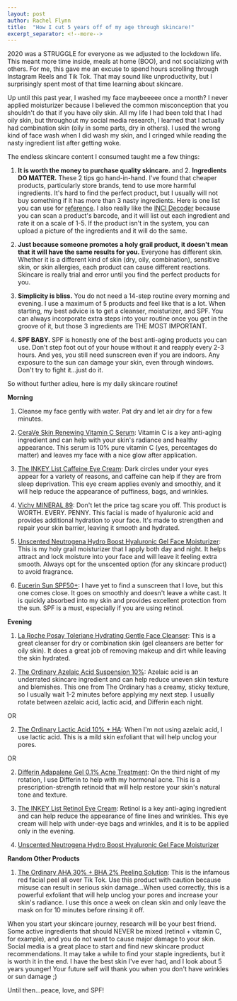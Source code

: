 ```yaml
---
layout: post
author: Rachel Flynn
title:  "How I cut 5 years off of my age through skincare!" 
excerpt_separator: <!--more-->
---
```


2020 was a STRUGGLE for everyone as we adjusted to the lockdown life. This meant more time inside, meals at home (BOO), and not socializing with others. For me, this gave me an excuse to spend hours scrolling through Instagram Reels and Tik Tok. That may sound like unproductivity, but I surprisingly spent most of that time learning about skincare. 

Up until this past year, I washed my face maybeeeee once a month? I never applied moisturizer because I believed the common misconception that you shouldn't do that if you have oily skin. All my life I had been told that I had oily skin, but throughout my social media research, I learned that I actually had combination skin (oily in some parts, dry in others). I used the wrong kind of face wash when I did wash my skin, and I cringed while reading the nasty ingredient list after getting woke. 

<!--more-->

The endless skincare content I consumed taught me a few things: 

1. **It is worth the money to purchase quality skincare.** and 2. **Ingredients DO MATTER.** These 2 tips go hand-in-hand. I've found that cheaper products, particularly store brands, tend to use more harmful ingredients. It's hard to find the perfect product, but I usually will not buy something if it has more than 3 nasty ingredients. Here is one list you can use for [reference](https://tasty-yummies.com/dirty-dozen-cosmetics-skincare/). I also really like the [INCI Decoder](https://incidecoder.com/) because you can scan a product's barcode, and it will list out each ingredient and rate it on a scale of 1-5. If the product isn't in the system, you can upload a picture of the ingredients and it will do the same.  

3. **Just because someone promotes a holy grail product, it doesn't mean that it will have the same results for you.** Everyone has different skin. Whether it is a different kind of skin (dry, oily, combination), sensitive skin, or skin allergies, each product can cause different reactions. Skincare is really trial and error until you find the perfect products for you. 

4. **Simplicity is bliss.** You do not need a 14-step routine every morning and evening. I use a maximum of 5 products and feel like that is a lot. When starting, my best advice is to get a cleanser, moisturizer, and SPF. You can always incorporate extra steps into your routine once you get in the groove of it, but those 3 ingredients are THE MOST IMPORTANT. 

5. **SPF BABY.** SPF is honestly one of the best anti-aging products you can use. Don't step foot out of your house without it and reapply every 2-3 hours. And yes, you still need sunscreen even if you are indoors. Any exposure to the sun can damage your skin, even through windows. Don't try to fight it...just do it. 

So without further adieu, here is my daily skincare routine! 

**Morning**

1. Cleanse my face gently with water. Pat dry and let air dry for a few minutes. 

2. [CeraVe Skin Renewing Vitamin C Serum](https://www.cerave.com/skincare/serums/skin-renewing-vitamin-c-serum): Vitamin C is a key anti-aging ingredient and can help with your skin's radiance and healthy appearance. This serum is 10% pure vitamin C (yes, percentages do matter) and leaves my face with a nice glow after application. 

3. [The INKEY List Caffeine Eye Cream](https://www.sephora.com/product/caffeine-eye-cream-P443840): Dark circles under your eyes appear for a variety of reasons, and caffeine can help if they are from sleep deprivation. This eye cream applies evenly and smoothly, and it will help reduce the appearance of puffiness, bags, and wrinkles. 

4. [Vichy MINERAL 89](https://www.vichyusa.com/skin-care/skin-care-product-type/face-moisturizer/mineral-89-mineral89.html): Don't let the price tag scare you off. This product is WORTH. EVERY. PENNY. This facial is made of hyaluronic acid and provides additional hydration to your face. It's made to strengthen and repair your skin barrier, leaving it smooth and hydrated. 

5. [Unscented Neutrogena Hydro Boost Hyaluronic Gel Face Moisturizer](https://www.target.com/p/unscented-neutrogena-hydro-boost-hyaluronic-acid-gel-face-moisturizer-to-hydrate-and-smooth-extra-dry-skin-1-7oz/-/A-16600134): This is my holy grail moisturizer that I apply both day and night. It helps attract and lock moisture into your face and will leave it feeling extra smooth. Always opt for the unscented option (for any skincare product) to avoid fragrance. 

6. [Eucerin Sun SPF50+](https://clicks.co.za/eucerin_sun-spf50+-gel-creme-oil-control-dry-touch-50ml/p/237521): I have yet to find a sunscreen that I love, but this one comes close. It goes on smoothly and doesn't leave a white cast. It is quickly absorbed into my skin and provides excellent protection from the sun. SPF is a must, especially if you are using retinol. 

**Evening**

1. [La Roche Posay Toleriane Hydrating Gentle Face Cleanser](https://www.laroche-posay.us/face-and-body-skin-care/face-products/face-wash/toleriane-hydrating-gentle-facial-cleanser-tolerianehydratinggentlefacialcleanser.html): This is a great cleanser for dry or combination skin (gel cleansers are better for oily skin). It does a great job of removing makeup and dirt while leaving the skin hydrated.  

2. [The Ordinary Azelaic Acid Suspension 10%](https://theordinary.deciem.com/us/rdn-azelaic-acid-suspension-10pct-30ml.html): Azelaic acid is an underrated skincare ingredient and can help reduce uneven skin texture and blemishes. This one from The Ordinary has a creamy, sticky texture, so I usually wait 1-2 minutes before applying my next step. I usually rotate between azelaic acid, lactic acid, and Differin each night. 

OR

2. [The Ordinary Lactic Acid 10% + HA](https://theordinary.deciem.com/us/rdn-lactic-acid-10pct-ha-2pct-30ml.html): When I'm not using azelaic acid, I use lactic acid. This is a mild skin exfoliant that will help unclog your pores. 

OR 

2. [Differin Adapalene Gel 0.1% Acne Treatment](https://www.target.com/p/differin-adapalene-gel-0-1-acne-treatment-15g/-/A-51346324): On the third night of my rotation, I use Differin to help with my hormonal acne. This is a prescription-strength retinoid that will help restore your skin's natural tone and texture. 

3. [The INKEY List Retinol Eye Cream](https://www.theinkeylist.com/products/retinol-eye-cream): Retinol is a key anti-aging ingredient and can help reduce the appearance of fine lines and wrinkles. This eye cream will help with under-eye bags and wrinkles, and it is to be applied only in the evening. 

4. [Unscented Neutrogena Hydro Boost Hyaluronic Gel Face Moisturizer](https://www.target.com/p/unscented-neutrogena-hydro-boost-hyaluronic-acid-gel-face-moisturizer-to-hydrate-and-smooth-extra-dry-skin-1-7oz/-/A-16600134)

**Random Other Products** 

1. [The Ordinary AHA 30% + BHA 2% Peeling Solution](https://www.ulta.com/aha-30-bha-2-peeling-solution?productId=pimprod2007102): This is the infamous red facial peel all over Tik Tok. Use this product with caution because misuse can result in serious skin damage...When used correctly, this is a powerful exfoliant that will help unclog your pores and increase your skin's radiance. I use this once a week on clean skin and only leave the mask on for 10 minutes before rinsing it off. 

When you start your skincare journey, research will be your best friend. Some active ingredients that should NEVER be mixed (retinol + vitamin C, for example), and you do not want to cause major damage to your skin. Social media is a great place to start and find new skincare product recommendations. It may take a while to find your staple ingredients, but it is worth it in the end. I have the best skin I've ever had, and I look about 5 years younger! Your future self will thank you when you don't have wrinkles or sun damage ;) 

Until then...peace, love, and SPF! 
